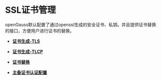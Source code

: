 # SSL证书管理<a name="ZH-CN_TOPIC_0289900057"></a>

openGauss默认配置了通过openssl生成的安全证书、私钥。并且提供证书替换的接口，方便用户进行证书的替换。

-   **[证书生成-TLS](证书生成_TLS.md)**  

-   **[证书生成-TLCP](证书生成_TLCP.md)** 
 
-   **[证书替换](证书替换.md)**  

-   **[主备证书认证配置](主备证书认证配置.md)**  



